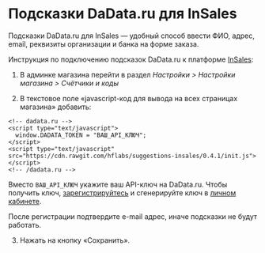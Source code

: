 # Подсказки DaData.ru для InSales

Подсказки DaData.ru для InSales — удобный способ ввести ФИО, адрес, email, реквизиты организации и банка на форме заказа.

Инструкция по подключению подсказок DaData.ru к платформе [InSales](https://www.insales.ru/):

1. В админке магазина перейти в раздел *Настройки > Настройки магазина > Счётчики и коды*

2. В текстовое поле «javascript-код для вывода на всех страницах магазина» добавить:
```
<!-- dadata.ru -->
<script type="text/javascript">
  window.DADATA_TOKEN = "ВАШ_API_КЛЮЧ";
</script>
<script type="text/javascript" src="https://cdn.rawgit.com/hflabs/suggestions-insales/0.4.1/init.js"></script>
<!-- /dadata.ru -->
```
Вместо `ВАШ_API_КЛЮЧ` укажите ваш API-ключ на DaData.ru. Чтобы получить ключ,  [зарегистрируйтесь](https://dadata.ru/#registration_popup) и сгенерируйте ключ в [личном кабинете](https://dadata.ru/profile/#info).

После регистрации подтвердите e-mail адрес, иначе подсказки не будут работать.

3. Нажать на кнопку «Сохранить».
